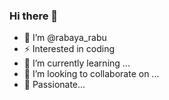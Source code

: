 ### Hi there 👋


- 👸 I’m @rabaya_rabu
- ⚡ Interested in coding
- 🌱 I’m currently learning ...
- 👯 I’m looking to collaborate on ...
- 💠 Passionate...


